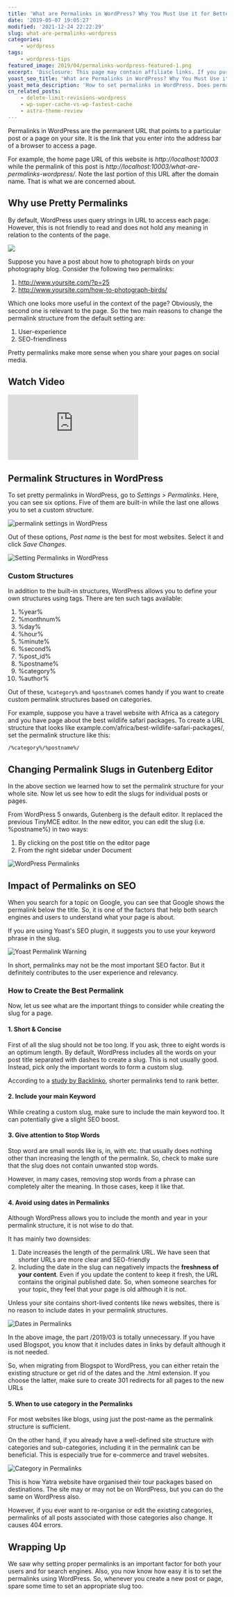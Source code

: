 ```yaml
---
title: 'What are Permalinks in WordPress? Why You Must Use it for Better SEO?'
date: '2019-05-07 19:05:27'
modified: '2021-12-24 22:22:29'
slug: what-are-permalinks-wordpress
categories:
    - wordpress
tags:
    - wordpress-tips
featured_image: 2019/04/permalinks-wordpress-featured-1.png
excerpt: 'Disclosure: This page may contain affiliate links. If you purchase something using those links, we may receive a commission, but it will not cost you anything extra. Permalinks in WordPress are the permanent URL that points to a particular post or a page on your site. It is the link that you enter into the address bar of a browser to access a page. For example, the home page URL of this website is http://localhost:10003 while the permalink of this post is http://localhost:10003/what-are-permalinks-wordpress/. Note the last portion of this URL after the domain name. That is what we are concerned…'
yoast_seo_title: 'What are Permalinks in WordPress? Why You Must Use it for Better SEO?'
yoast_meta_description: 'How to set permalinks in WordPress. Does permalinks have impact on SEO. Best practices to create URLs. Why not use dates in links.'
cn_related_posts:
    - delete-limit-revisions-wordpress
    - wp-super-cache-vs-wp-fastest-cache
    - astra-theme-review
---
```

Permalinks in WordPress are the permanent URL that points to a particular post or a page on your site. It is the link that you enter into the address bar of a browser to access a page.

For example, the home page URL of this website is _http://localhost:10003_ while the permalink of this post is _http://localhost:10003/what-are-permalinks-wordpress/_. Note the last portion of this URL after the domain name. That is what we are concerned about.

## Why use Pretty Permalinks

By default, WordPress uses query strings in URL to access each page. However, this is not friendly to read and does not hold any meaning in relation to the contents of the page.

![](https://cdn-2.coralnodes.com/coralnodes/uploads/2019/05/default-permalinks-wordpress-1.png)

Suppose you have a post about how to photograph birds on your photography blog. Consider the following two permalinks:

1. http://www.yoursite.com/?p=25
2. http://www.yoursite.com/how-to-photograph-birds/

Which one looks more useful in the context of the page? Obviously, the second one is relevant to the page. So the two main reasons to change the permalink structure from the default setting are:

1. User-experience
2. SEO-friendliness

Pretty permalinks make more sense when you share your pages on social media.

## Watch Video

<iframe src="https://www.youtube-nocookie.com/embed/40CPwSyS84c?feature=oembed" frameborder="0" allow="accelerometer; autoplay; clipboard-write; encrypted-media; gyroscope; picture-in-picture" allowfullscreen></iframe>

## Permalink Structures in WordPress

To set pretty permalinks in WordPress, go to _Settings > Permalinks_. Here, you can see six options. Five of them are built-in while the last one allows you to set a custom structure.

![permalink settings in WordPress](https://cdn-2.coralnodes.com/coralnodes/uploads/2019/05/wordpress-permalink-settings-menu-1.png)

Out of these options, _Post name_ is the best for most websites. Select it and click _Save Changes_.

![Setting Permalinks in WordPress](https://cdn-2.coralnodes.com/coralnodes/uploads/2019/05/permalink-structures-wordpress-1-1024x431.png)

### Custom Structures

In addition to the built-in structures, WordPress allows you to define your own structures using tags. There are ten such tags available:

1. %year%
2. %monthnum%
3. %day%
4. %hour%
5. %minute%
6. %second%
7. %post_id%
8. %postname%
9. %category%
10. %author%

Out of these, `%category%` and `%postname%` comes handy if you want to create custom permalink structures based on categories.

For example, suppose you have a travel website with Africa as a category and you have page about the best wildlife safari packages. To create a URL structure that looks like example.com/africa/best-wildlife-safari-packages/, set the permalink structure like this:

`/%category%/%postname%/`

## Changing Permalink Slugs in Gutenberg Editor

In the above section we learned how to set the permalink structure for your whole site. Now let us see how to edit the slugs for individual posts or pages.

From WordPress 5 onwards, Gutenberg is the default editor. It replaced the previous TinyMCE editor. In the new editor, you can edit the slug (i.e. %postname%) in two ways:

1. By clicking on the post title on the editor page
2. From the right sidebar under Document

![WordPress Permalinks](https://cdn-2.coralnodes.com/coralnodes/uploads/2019/05/changing-wordpress-post-permalinks-1024x356.png)

## Impact of Permalinks on SEO

When you search for a topic on Google, you can see that Google shows the permalink below the title. So, it is one of the factors that help both search engines and users to understand what your page is about.

If you are using Yoast's SEO plugin, it suggests you to use your keyword phrase in the slug.

![Yoast Permalink Warning](https://cdn-2.coralnodes.com/coralnodes/uploads/2019/05/yoast-permalink-warning-1.png)

In short, permalinks may not be the most important SEO factor. But it definitely contributes to the user experience and relevancy.

### How to Create the Best Permalink

Now, let us see what are the important things to consider while creating the slug for a page.

#### 1. Short & Concise

First of all the slug should not be too long. If you ask, three to eight words is an optimum length. By default, WordPress includes all the words on your post title separated with dashes to create a slug. This is not usually good. Instead, pick only the important words to form a custom slug.

According to a [study by Backlinko](https://backlinko.com/search-engine-ranking), shorter permalinks tend to rank better.

#### 2. Include your main Keyword

While creating a custom slug, make sure to include the main keyword too. It can potentially give a slight SEO boost.

#### 3. Give attention to Stop Words

Stop word are small words like is, in, with etc. that usually does nothing other than increasing the length of the permalink. So, check to make sure that the slug does not contain unwanted stop words.

However, in many cases, removing stop words from a phrase can completely alter the meaning. In those cases, keep it like that.

#### 4. Avoid using dates in Permalinks

Although WordPress allows you to include the month and year in your permalink structure, it is not wise to do that.

It has mainly two downsides:

1. Date increases the length of the permalink URL. We have seen that shorter URLs are more clear and SEO-friendly
2. Including the date in the slug can negatively impacts the **freshness of your content**. Even if you update the content to keep it fresh, the URL contains the original published date. So, when someone searches for your topic, they feel that your page is old although it is not.

Unless your site contains short-lived contents like news websites, there is no reason to include dates in your permalink structures.

![Dates in Permalinks](https://cdn-2.coralnodes.com/coralnodes/uploads/2019/05/permalink-dates-1.png)

In the above image, the part /2019/03 is totally unnecessary. If you have used Blogspot, you know that it includes dates in links by default although it is not needed.

So, when migrating from Blogspot to WordPress, you can either retain the existing structure or get rid of the dates and the .html extension. If you choose the latter, make sure to create 301 redirects for all pages to the new URLs

#### 5. When to use category in the Permalinks

For most websites like blogs, using just the post-name as the permalink structure is sufficient.

On the other hand, if you already have a well-defined site structure with categories and sub-categories, including it in the permalink can be beneficial. This is especially true for e-commerce and travel websites.

![Category in Permalinks](https://cdn-2.coralnodes.com/coralnodes/uploads/2019/05/category-in-permalinks-1-1024x82.png)

This is how Yatra website have organised their tour packages based on destinations. The site may or may not be on WordPress, but you can do the same on WordPress also.

However, if you ever want to re-organise or edit the existing categories, permalinks of all posts associated with those categories also change. It causes 404 errors.

## Wrapping Up

We saw why setting proper permalinks is an important factor for both your users and for search engines. Also, you now know how easy it is to set the permalinks using WordPress. So, whenever you create a new post or page, spare some time to set an appropriate slug too.